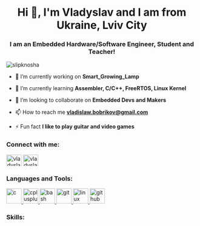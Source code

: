 <h1 align="center">Hi 👋, I'm Vladyslav and I am from Ukraine, Lviv City</h1>
<h3 align="center">I am an Embedded Hardware/Software Engineer, Student and Teacher!</h3>

<p align="left"> <img src="https://komarev.com/ghpvc/?username=slipknosha&label=Profile%20views&color=0e75b6&style=flat-square" alt="slipknosha" /> </p>

- 🔭 I’m currently working on **Smart_Growing_Lamp**

- 🌱 I’m currently learning **Assembler, C/C++, FreeRTOS, Linux Kernel**

- 👯 I’m looking to collaborate on **Embedded Devs and Makers**

- 📫 How to reach me **vladislaw.bobrikov@gmail.com**

- ⚡ Fun fact **I like to play guitar and video games**

<h3 align="left">Connect with me:</h3>
<p align="left">
<a href="https://linkedin.com/in/vladyslav-bobrykov" target="blank"><img align="center" src="https://cdn.jsdelivr.net/npm/simple-icons@3.0.1/icons/linkedin.svg" alt="vladyslav-bobrykov" height="30" width="40" /></a>
<a href="https://fb.com/vladyslav.bobrikov" target="blank"><img align="center" src="https://cdn.jsdelivr.net/npm/simple-icons@3.0.1/icons/facebook.svg" alt="vladyslav.bobrikov" height="30" width="40" /></a>
</p>

<h3 align="left">Languages and Tools:</h3>
<p align="left"> <a href="https://www.cprogramming.com/" target="_blank"> <img src="https://devicons.github.io/devicon/devicon.git/icons/c/c-original.svg" alt="c" width="40" height="40"/> </a> <a href="https://www.w3schools.com/cpp/" target="_blank"> <img src="https://devicons.github.io/devicon/devicon.git/icons/cplusplus/cplusplus-original.svg" alt="cplusplus" width="40" height="40"/> </a> <a href="https://www.gnu.org/software/bash/" target="_blank"> <img src="https://www.vectorlogo.zone/logos/gnu_bash/gnu_bash-icon.svg" alt="bash" width="40" height="40"/> </a> <a href="https://git-scm.com/" target="_blank"> <img src="https://www.vectorlogo.zone/logos/git-scm/git-scm-icon.svg" alt="git" width="40" height="40"/> </a> <a href="https://www.linux.org/" target="_blank"> <img src="https://devicons.github.io/devicon/devicon.git/icons/linux/linux-original.svg" alt="linux" width="40" height="40"/> </a> <a href="github.com" target="_blank"> <img src="https://github.githubassets.com/images/modules/logos_page/GitHub-Mark.png" alt="github" width="40" height="40"/> </a> </p>

<h3 align="left">Skills:</h3>
